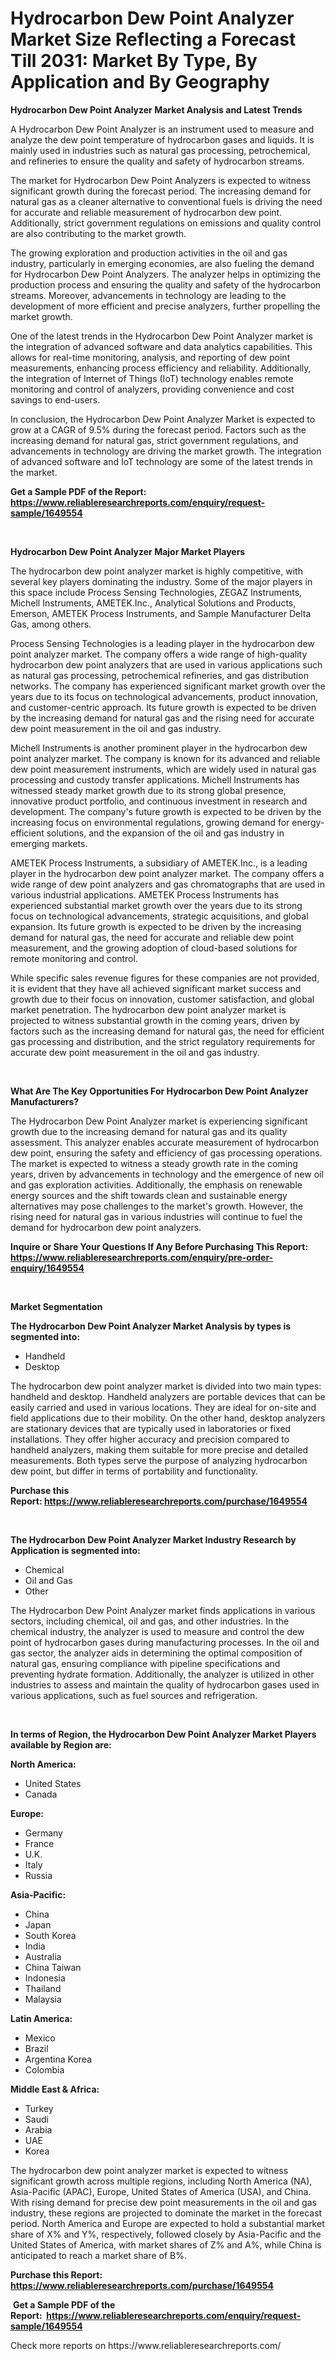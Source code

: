 <p><h1>Hydrocarbon Dew Point Analyzer Market Size Reflecting a Forecast Till 2031: Market By Type, By Application and By Geography</h1></p><p><strong>Hydrocarbon Dew Point Analyzer Market Analysis and Latest Trends</strong></p>
<p><p>A Hydrocarbon Dew Point Analyzer is an instrument used to measure and analyze the dew point temperature of hydrocarbon gases and liquids. It is mainly used in industries such as natural gas processing, petrochemical, and refineries to ensure the quality and safety of hydrocarbon streams.</p><p>The market for Hydrocarbon Dew Point Analyzers is expected to witness significant growth during the forecast period. The increasing demand for natural gas as a cleaner alternative to conventional fuels is driving the need for accurate and reliable measurement of hydrocarbon dew point. Additionally, strict government regulations on emissions and quality control are also contributing to the market growth.</p><p>The growing exploration and production activities in the oil and gas industry, particularly in emerging economies, are also fueling the demand for Hydrocarbon Dew Point Analyzers. The analyzer helps in optimizing the production process and ensuring the quality and safety of the hydrocarbon streams. Moreover, advancements in technology are leading to the development of more efficient and precise analyzers, further propelling the market growth.</p><p>One of the latest trends in the Hydrocarbon Dew Point Analyzer market is the integration of advanced software and data analytics capabilities. This allows for real-time monitoring, analysis, and reporting of dew point measurements, enhancing process efficiency and reliability. Additionally, the integration of Internet of Things (IoT) technology enables remote monitoring and control of analyzers, providing convenience and cost savings to end-users.</p><p>In conclusion, the Hydrocarbon Dew Point Analyzer Market is expected to grow at a CAGR of 9.5% during the forecast period. Factors such as the increasing demand for natural gas, strict government regulations, and advancements in technology are driving the market growth. The integration of advanced software and IoT technology are some of the latest trends in the market.</p></p>
<p><strong>Get a Sample PDF of the Report:&nbsp; <a href="https://www.reliableresearchreports.com/enquiry/request-sample/1649554">https://www.reliableresearchreports.com/enquiry/request-sample/1649554</a></strong></p>
<p>&nbsp;</p>
<p><strong>Hydrocarbon Dew Point Analyzer Major Market Players</strong></p>
<p><p>The hydrocarbon dew point analyzer market is highly competitive, with several key players dominating the industry. Some of the major players in this space include Process Sensing Technologies, ZEGAZ Instruments, Michell Instruments, AMETEK.Inc., Analytical Solutions and Products, Emerson, AMETEK Process Instruments, and Sample Manufacturer Delta Gas, among others.</p><p>Process Sensing Technologies is a leading player in the hydrocarbon dew point analyzer market. The company offers a wide range of high-quality hydrocarbon dew point analyzers that are used in various applications such as natural gas processing, petrochemical refineries, and gas distribution networks. The company has experienced significant market growth over the years due to its focus on technological advancements, product innovation, and customer-centric approach. Its future growth is expected to be driven by the increasing demand for natural gas and the rising need for accurate dew point measurement in the oil and gas industry.</p><p>Michell Instruments is another prominent player in the hydrocarbon dew point analyzer market. The company is known for its advanced and reliable dew point measurement instruments, which are widely used in natural gas processing and custody transfer applications. Michell Instruments has witnessed steady market growth due to its strong global presence, innovative product portfolio, and continuous investment in research and development. The company's future growth is expected to be driven by the increasing focus on environmental regulations, growing demand for energy-efficient solutions, and the expansion of the oil and gas industry in emerging markets.</p><p>AMETEK Process Instruments, a subsidiary of AMETEK.Inc., is a leading player in the hydrocarbon dew point analyzer market. The company offers a wide range of dew point analyzers and gas chromatographs that are used in various industrial applications. AMETEK Process Instruments has experienced substantial market growth over the years due to its strong focus on technological advancements, strategic acquisitions, and global expansion. Its future growth is expected to be driven by the increasing demand for natural gas, the need for accurate and reliable dew point measurement, and the growing adoption of cloud-based solutions for remote monitoring and control.</p><p>While specific sales revenue figures for these companies are not provided, it is evident that they have all achieved significant market success and growth due to their focus on innovation, customer satisfaction, and global market penetration. The hydrocarbon dew point analyzer market is projected to witness substantial growth in the coming years, driven by factors such as the increasing demand for natural gas, the need for efficient gas processing and distribution, and the strict regulatory requirements for accurate dew point measurement in the oil and gas industry.</p></p>
<p>&nbsp;</p>
<p><strong>What Are The Key Opportunities For Hydrocarbon Dew Point Analyzer Manufacturers?</strong></p>
<p><p>The Hydrocarbon Dew Point Analyzer market is experiencing significant growth due to the increasing demand for natural gas and its quality assessment. This analyzer enables accurate measurement of hydrocarbon dew point, ensuring the safety and efficiency of gas processing operations. The market is expected to witness a steady growth rate in the coming years, driven by advancements in technology and the emergence of new oil and gas exploration activities. Additionally, the emphasis on renewable energy sources and the shift towards clean and sustainable energy alternatives may pose challenges to the market's growth. However, the rising need for natural gas in various industries will continue to fuel the demand for hydrocarbon dew point analyzers.</p></p>
<p><strong>Inquire or Share Your Questions If Any Before Purchasing This Report: <a href="https://www.reliableresearchreports.com/enquiry/pre-order-enquiry/1649554">https://www.reliableresearchreports.com/enquiry/pre-order-enquiry/1649554</a></strong></p>
<p>&nbsp;</p>
<p><strong>Market Segmentation</strong></p>
<p><strong>The Hydrocarbon Dew Point Analyzer Market Analysis by types is segmented into:</strong></p>
<p><ul><li>Handheld</li><li>Desktop</li></ul></p>
<p><p>The hydrocarbon dew point analyzer market is divided into two main types: handheld and desktop. Handheld analyzers are portable devices that can be easily carried and used in various locations. They are ideal for on-site and field applications due to their mobility. On the other hand, desktop analyzers are stationary devices that are typically used in laboratories or fixed installations. They offer higher accuracy and precision compared to handheld analyzers, making them suitable for more precise and detailed measurements. Both types serve the purpose of analyzing hydrocarbon dew point, but differ in terms of portability and functionality.</p></p>
<p><strong>Purchase this Report:&nbsp;<a href="https://www.reliableresearchreports.com/purchase/1649554">https://www.reliableresearchreports.com/purchase/1649554</a></strong></p>
<p>&nbsp;</p>
<p><strong>The Hydrocarbon Dew Point Analyzer Market Industry Research by Application is segmented into:</strong></p>
<p><ul><li>Chemical</li><li>Oil and Gas</li><li>Other</li></ul></p>
<p><p>The Hydrocarbon Dew Point Analyzer market finds applications in various sectors, including chemical, oil and gas, and other industries. In the chemical industry, the analyzer is used to measure and control the dew point of hydrocarbon gases during manufacturing processes. In the oil and gas sector, the analyzer aids in determining the optimal composition of natural gas, ensuring compliance with pipeline specifications and preventing hydrate formation. Additionally, the analyzer is utilized in other industries to assess and maintain the quality of hydrocarbon gases used in various applications, such as fuel sources and refrigeration.</p></p>
<p>&nbsp;</p>
<p><strong>In terms of Region, the Hydrocarbon Dew Point Analyzer Market Players available by Region are:</strong></p>
<p>
    <p> <strong> North America: </strong>
        <ul>
            <li>United States</li>
            <li>Canada</li>
        </ul>
        </p> 
    <p> <strong> Europe: </strong>
        <ul>
            <li>Germany</li>
            <li>France</li>
            <li>U.K.</li>
            <li>Italy</li>
            <li>Russia</li>
        </ul>
        </p> 
    <p> <strong> Asia-Pacific: </strong>
        <ul>
            <li>China</li>
            <li>Japan</li>
            <li>South Korea</li>
            <li>India</li>
            <li>Australia</li>
            <li>China Taiwan</li>
            <li>Indonesia</li>
            <li>Thailand</li>
            <li>Malaysia</li>
        </ul>
        </p> 
    <p> <strong> Latin America: </strong>
        <ul>
            <li>Mexico</li>
            <li>Brazil</li>
            <li>Argentina Korea</li>
            <li>Colombia</li>
        </ul>
        </p> 
    <p> <strong> Middle East & Africa: </strong>
        <ul>
            <li>Turkey</li>
            <li>Saudi</li>
            <li>Arabia</li>
            <li>UAE</li>
            <li>Korea</li>
        </ul>
    </p>
    </p>
<p><p>The hydrocarbon dew point analyzer market is expected to witness significant growth across multiple regions, including North America (NA), Asia-Pacific (APAC), Europe, United States of America (USA), and China. With rising demand for precise dew point measurements in the oil and gas industry, these regions are projected to dominate the market in the forecast period. North America and Europe are expected to hold a substantial market share of X% and Y%, respectively, followed closely by Asia-Pacific and the United States of America, with market shares of Z% and A%, while China is anticipated to reach a market share of B%.</p></p>
<p><strong>Purchase this Report: <a href="https://www.reliableresearchreports.com/purchase/1649554">https://www.reliableresearchreports.com/purchase/1649554</a></strong></p>
<p>&nbsp;<strong>Get a Sample PDF of the Report:&nbsp;&nbsp;<a href="https://www.reliableresearchreports.com/enquiry/request-sample/1649554">https://www.reliableresearchreports.com/enquiry/request-sample/1649554</a></strong></p>
<p><strong></strong></p>
<p>Check more reports on https://www.reliableresearchreports.com/</p>
